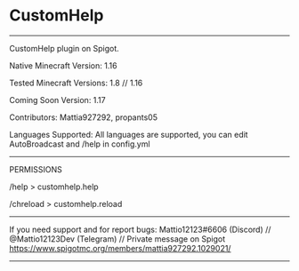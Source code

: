 # CustomHelp

----------------------------------------
CustomHelp plugin on Spigot.

Native Minecraft Version: 1.16

Tested Minecraft Versions: 1.8 // 1.16

Coming Soon Version: 1.17

Contributors: Mattia927292, propants05

Languages Supported: All languages are supported, you can edit AutoBroadcast and /help in config.yml

----

PERMISSIONS

/help > customhelp.help

/chreload > customhelp.reload

---

If you need support and for report bugs: Mattio12123#6606 (Discord) // @Mattio12123Dev (Telegram) // Private message on Spigot 
https://www.spigotmc.org/members/mattia927292.1029021/

----------------------------------------
